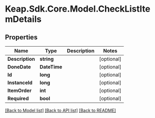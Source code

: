 # Keap.Sdk.Core.Model.CheckListItemDetails

## Properties

Name | Type | Description | Notes
------------ | ------------- | ------------- | -------------
**Description** | **string** |  | [optional] 
**DoneDate** | **DateTime** |  | [optional] 
**Id** | **long** |  | [optional] 
**InstanceId** | **long** |  | [optional] 
**ItemOrder** | **int** |  | [optional] 
**Required** | **bool** |  | [optional] 

[[Back to Model list]](../README.md#documentation-for-models) [[Back to API list]](../README.md#documentation-for-api-endpoints) [[Back to README]](../README.md)

